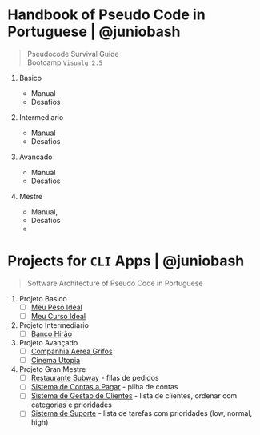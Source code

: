 # Handbook of Pseudo Code in Portuguese | @juniobash
> Pseudocode Survival Guide &nbsp;  
> Bootcamp `Visualg 2.5`

1. Basico
    - Manual 
    - Desafios
    
2. Intermediario
    - Manual 
    - Desafios
    
3. Avancado
    - Manual
    - Desafios
    
4. Mestre
    - Manual, 
    - Desafios
    - 
# Projects for `CLI` Apps | @juniobash
> Software Architecture of Pseudo Code in Portuguese

1. Projeto Basico
    - [ ] [Meu Peso Ideal](#)
    - [ ] [Meu Curso Ideal](#)

2. Projeto Intermediario
    - [ ] [Banco Hirão](#)
3. Projeto Avançado 
    - [ ] [Companhia Aerea Grifos](#)
    - [ ] [Cinema Utopia](#)
4. Projeto Gran Mestre
    - [ ] [Restaurante Subway](#) - filas de pedidos
    - [ ] [Sistema de Contas a Pagar](#) - pilha de contas
    - [ ] [Sistema de Gestao de Clientes](#) - lista de clientes, ordenar com categorias e prioridades
    - [ ] [Sistema de Suporte](#) - lista de tarefas com prioridades (low, normal, high)
